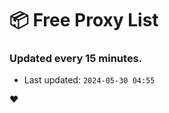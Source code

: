 # :package: Free Proxy List
### Updated every 15 minutes.

- Last updated: `2024-05-30 04:55`

:heart:
